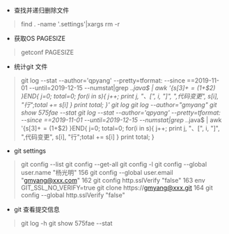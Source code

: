 * 查找并递归删除文件
> find . -name '.settings'|xargs rm -r
* 获取OS PAGESIZE
> getconf PAGESIZE
* 统计git 文件
> git log --stat --author='qpyang' --pretty=tformat: --since ==2019-11-01 --until=2019-12-15 --numstat|grep .*.java$ | awk '{s[$3] += ($1+$2) }END{ j=0; total=0; for(i in s){ j++; print j, "、[", i, "]", ",代码变更", s[i], "行";total += s[i] }  print total; }'
> git log
> git log --author="gmyang"
> git show 575fae --stat
> git log --stat --author='qpyang' --pretty=tformat: --since ==2019-11-01 --until=2019-12-15 --numstat|grep .*.java$ | awk '{s[$3] += ($1+$2) }END{ j=0; total=0; for(i in s){ j++; print j, "、[", i, "]", ",代码变更", s[i], "行";total += s[i] }  print total; }

* git settings
> git config --list
> git config --get-all
> git config -l
> git config --global user.name "杨光明"
> 156  git config --global user.email "gmyang@xxx.com"
> 162  git config http.sslVerify "false"
> 163  env GIT_SSL_NO_VERIFY=true git clone https://gmyang@xxx.git
> 164  git config --global http.sslVerify "false"

* git 查看提交信息
> git log -h
> git show 575fae --stat

